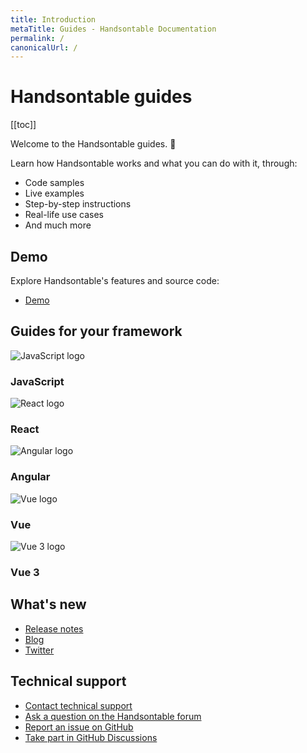 ```yaml
---
title: Introduction
metaTitle: Guides - Handsontable Documentation
permalink: /
canonicalUrl: /
---
```


# Handsontable guides

[[toc]]

Welcome to the Handsontable guides. 👋

Learn how Handsontable works and what you can do with it, through:
- Code samples
- Live examples
- Step-by-step instructions
- Real-life use cases
- And much more

## Demo

Explore Handsontable's features and source code:

- [Demo](@/guides/getting-started/demo.md)

## Guides for your framework

<div class="row-items-container">
  <Link href="/docs/12.1/binding-to-data/" hide-latest-version class="row-item">
    <img class="integration-framework-logo" src="/docs/12.1/img/pages/introduction/javascript.svg" alt="JavaScript logo" />
      <h3>JavaScript</h3>
  </Link>
  <Link href="/docs/12.1/react-simple-example/" hide-latest-version class="row-item">
    <img class="integration-framework-logo" src="/docs/12.1/img/pages/introduction/react.svg" alt="React logo" />
      <h3>React</h3>
  </Link>
  <Link href="/docs/12.1/angular-simple-example/" hide-latest-version class="row-item">
    <img class="integration-framework-logo" src="/docs/12.1/img/pages/introduction/angular.svg" alt="Angular logo" />
      <h3>Angular</h3>
  </Link>
  <Link href="/docs/12.1/vue-simple-example/" hide-latest-version class="row-item">
    <img class="integration-framework-logo" src="/docs/12.1/img/pages/introduction/vue.svg" alt="Vue logo" />
      <h3>Vue</h3>
  </Link>
  <Link href="/docs/12.1/vue3-simple-example/" hide-latest-version class="row-item">
    <img class="integration-framework-logo" src="/docs/12.1/img/pages/introduction/vue.svg" alt="Vue 3 logo" />
      <h3>Vue 3</h3>
  </Link>
</div>

## What's new

- [Release notes](@/guides/upgrade-and-migration/release-notes.md)
- [Blog](https://handsontable.com/blog)
- [Twitter](https://twitter.com/handsontable)

## Technical support

- [Contact technical support](https://handsontable.com/contact?category=technical_support)
- [Ask a question on the Handsontable forum](https://forum.handsontable.com)
- [Report an issue on GitHub](https://github.com/handsontable/handsontable/issues)
- [Take part in GitHub Discussions](https://github.com/handsontable/handsontable/discussions)
